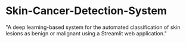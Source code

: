 # Skin-Cancer-Detection-System
"A deep learning-based system for the automated classification of skin lesions as benign or malignant using a Streamlit web application."
